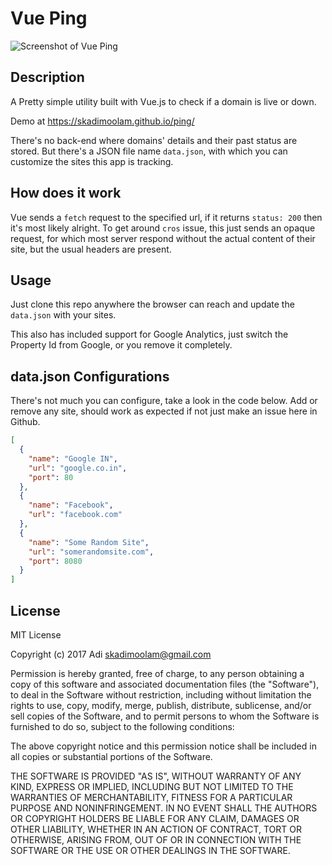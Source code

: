 # Vue Ping

![Screenshot of Vue Ping](https://github.com/skadimoolam/ping/raw/gh-pages/screenshot.png "Screenshot of Vue Ping")

## Description

A Pretty simple utility built with Vue.js to check if a domain is live or down.

Demo at https://skadimoolam.github.io/ping/

There's no back-end where domains' details and their past status are stored.
But there's a JSON file name `data.json`, with which you can customize the sites this app is tracking.



## How does it work

Vue sends a `fetch` request to the specified url, if it returns `status: 200` then it's most likely alright.
To get around `cros` issue, this just sends an opaque request, for which most server respond without the actual
content of their site, but the usual headers are present.


## Usage

Just clone this repo anywhere the browser can reach and update the `data.json` with your sites.

This also has included support for Google Analytics, just switch the Property Id from Google, or you 
remove it completely.


## data.json Configurations

There's not much you can configure, take a look in the code below. Add or remove any site, should work as expected
if not just make an issue here in Github.
``` json
[
  {
    "name": "Google IN",
    "url": "google.co.in",
    "port": 80
  },
  {
    "name": "Facebook",
    "url": "facebook.com"
  },
  {
    "name": "Some Random Site",
    "url": "somerandomsite.com",
    "port": 8080
  }
]
```

## License
MIT License

Copyright (c) 2017 Adi <skadimoolam@gmail.com>

Permission is hereby granted, free of charge, to any person obtaining a copy
of this software and associated documentation files (the "Software"), to deal
in the Software without restriction, including without limitation the rights
to use, copy, modify, merge, publish, distribute, sublicense, and/or sell
copies of the Software, and to permit persons to whom the Software is
furnished to do so, subject to the following conditions:

The above copyright notice and this permission notice shall be included in all
copies or substantial portions of the Software.

THE SOFTWARE IS PROVIDED "AS IS", WITHOUT WARRANTY OF ANY KIND, EXPRESS OR
IMPLIED, INCLUDING BUT NOT LIMITED TO THE WARRANTIES OF MERCHANTABILITY,
FITNESS FOR A PARTICULAR PURPOSE AND NONINFRINGEMENT. IN NO EVENT SHALL THE
AUTHORS OR COPYRIGHT HOLDERS BE LIABLE FOR ANY CLAIM, DAMAGES OR OTHER
LIABILITY, WHETHER IN AN ACTION OF CONTRACT, TORT OR OTHERWISE, ARISING FROM,
OUT OF OR IN CONNECTION WITH THE SOFTWARE OR THE USE OR OTHER DEALINGS IN THE
SOFTWARE.
